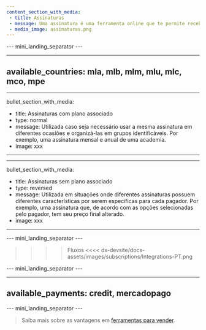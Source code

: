 ```yaml
---
content_section_with_media: 
 - title: Assinaturas
 - message: Uma assinatura é uma ferramenta online que te permite receber pagamentos de forma automática e recorrente. Integrando as assinaturas, o cliente poderá assinar produtos e/ou serviços com cobrança recorrente de acordo com o período e meio de pagamento selecionados no ato da compra.
 - media_image: assinaturas.png
---
```


--- mini_landing_separator ---

---
available_countries: mla, mlb, mlm, mlu, mlc, mco, mpe
---

---
bullet_section_with_media: 
 - title: Assinaturas com plano associado
 - type: normal
 - message: Utilizada caso seja necessário usar a mesma assinatura em diferentes ocasiões e organizá-las em grupos identificáveis. Por exemplo, uma assinatura mensal e anual de uma academia.
 - image: xxx
---

---
bullet_section_with_media: 
 - title: Assinaturas sem plano associado
 - type: reversed
 - message: Utilizada em situações onde diferentes assinaturas possuem diferentes características por serem específicas para cada pagador. Por exemplo, uma assinatura que, de acordo com as opções selecionadas pelo pagador, tem seu preço final alterado.
 - image: xxx
---

--- mini_landing_separator ---

>>>> Fluxos <<<<
dx-devsite/docs-assets/images/subscriptions/Integrations-PT.png

--- mini_landing_separator ---

---
available_payments: credit, mercadopago
---

--- mini_landing_separator ---

>
>Saiba mais sobre as vantagens em [ferramentas para vender](https://www.mercadopago.com.br/ferramentas-para-vender/assinaturas). 
>

